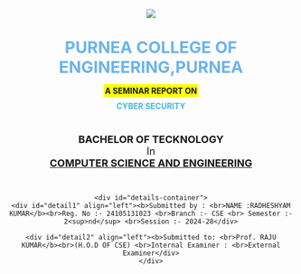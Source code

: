 <!DOCTYPE html>
<html lang="en">
<head>
    <meta charset="UTF-8">
    <meta name="viewport" content="width=device-width, initial-scale=1.0">
    <title>Document</title>
    <style>
        main{
            background-color: yellow;
            background-size: cover;
        }
        .highlight{
            background-color: yellow;
            padding:3px;

        }
        #text{
            padding: 10px;
            color: rgb(60, 184, 234);
           
        }
        #title{
            padding: 30px;
            font-size: large;
        }
        #details-container {
    display: flex;
    flex-direction: row;
    justify-content: space-between;
    align-items: flex-start;
    width: 100%;
}

        @media (max-width: 800px) {
            #details-container {
                flex-direction: column;
                align-items: stretch;
            }
            #detail1, #detail2 {
                padding: 20px 10px;
                text-align: left;
                flex: unset;
            }
            #detail2 {
                text-align: left;
                padding-top: 0;
            }
            #title {
                padding: 20px 10px;
                font-size: medium;
            }
            #text {
                padding: 10px 5px;
            }
            header img {
                width: 100%;
                max-width: 300px;
                height: auto;
            }
        }
        #detail1 {
    padding: 50px;
    flex: 1;
    text-align: left;
}
        #detail2 {
    flex: 1;
    text-align: right;
    padding: 50px 50px 50px 0;
}
    </style>
</head>
<body>
    <header  align="center">
        <img src="https://upload.wikimedia.org/wikipedia/en/4/4c/Logo_of_Purnea_College_of_Engineering.png">
        <h1 style="color:rgb(109, 179, 237) ;font-size:x-large;"><big>PURNEA COLLEGE OF ENGINEERING,PURNEA</big></h1>
    <span class="highlight"><b>A SEMINAR REPORT ON</b></span><br>
    <div id="text"><b>CYBER SECURITY</b></div>
    <div id="title"><b>BACHELOR OF TECKNOLOGY
    </b><br>In <br><u><b>COMPUTER SCIENCE AND ENGINEERING</b> </u></div>
  
    <div id="details-container">
    <div id="detail1" align="left"><b>Submitted by : <br>NAME :RADHESHYAM KUMAR</b><br>Reg. No :- 24105131023 <br>Branch :- CSE <br> Semester :- 2<sup>nd</sup> <br>Session :- 2024-28</div>
    
    <div id="detail2" align="left"><b>Submitted to: <br>Prof. RAJU KUMAR</b><br>(H.O.D OF CSE) <br>Internal Examiner : <br>External Examiner</div>
    </div>
    
    
</body>
</html>
